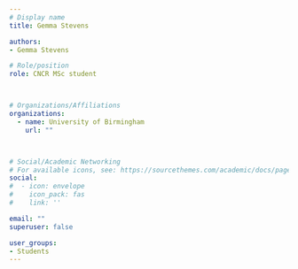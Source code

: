 ```yaml
---
# Display name
title: Gemma Stevens

authors:
- Gemma Stevens

# Role/position
role: CNCR MSc student



# Organizations/Affiliations
organizations:
  - name: University of Birmingham
    url: ""



# Social/Academic Networking
# For available icons, see: https://sourcethemes.com/academic/docs/page-builder/#icons
social:
#  - icon: envelope
#    icon_pack: fas
#    link: ''

email: ""
superuser: false

user_groups:
- Students
---
```

